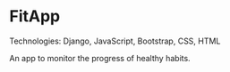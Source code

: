 # FitApp

Technologies: Django, JavaScript, Bootstrap, CSS, HTML

An app to monitor the progress of healthy habits.
